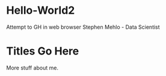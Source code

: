 # Hello-World2
Attempt to GH in web browser
Stephen Mehlo - Data Scientist
# Titles Go Here
More stuff about me.
